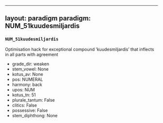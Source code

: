
---
layout: paradigm
paradigm: NUM_51kuudesmiljardis
---
### ` NUM_51kuudesmiljardis `

Optimisation hack for exceptional compound ’kuudesmiljardis’ that inflects in all parts with agreement
* grade_dir: weaken
* stem_vowel: None
* kotus_av: None
* pos: NUMERAL
* harmony: back
* upos: NUM
* kotus_tn: 51
* plurale_tantum: False
* clitics: False
* possessive: False
* stem_diphthong: None
